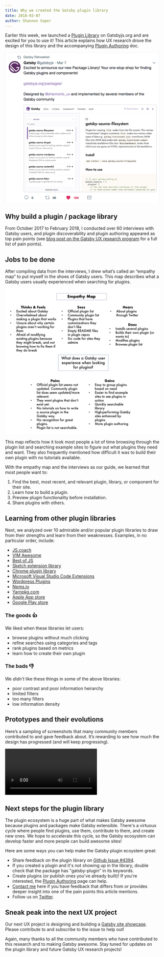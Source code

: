 ```yaml
---
title: Why we created the Gatsby plugin library
date: 2018-03-07
author: Shannon Soper
---
```


Earlier this week, we launched a [Plugin Library](/packages/) on Gatsbyjs.org and are excited for you to use it! This article explains how UX research drove the design of this library and the accompanying [Plugin Authoring](/docs/plugin-authoring/) doc.

![Plugin tweet](plugin-tweet.png)

## Why build a plugin / package library

From October 2017 to February 2018, I conducted over 60 interviews with Gatsby users, and plugin discoverability and plugin authoring appeared as top pain points (see [blog post on the Gatsby UX research program](/blog/2017-12-20-introducing-the-gatsby-ux-research-program/) for a full list of pain points).

## Jobs to be done

After compiling data from the interviews, I drew what’s called an “empathy map” to put myself in the shoes of Gatsby users. This map describes what a Gatsby users usually experienced when searching for plugins.

![Empathy map](empathy-map.png)

This map reflects how it took most people a lot of time browsing through the plugin list and searching example sites to figure out what plugins they need and want. They also frequently mentioned how difficult it was to build their own plugin with no tutorials available.

With the empathy map and the interviews as our guide, we learned that most people want to:

1. Find the best, most recent, and relevant plugin, library, or component for their site.
2. Learn how to build a plugin.
3. Preview plugin functionality before installation.
4. Share plugins with others.

## Learning from other plugin libraries

Next, we analyzed over 10 admirable and/or popular plugin libraries to draw from their strengths and learn from their weaknesses. Examples, in no particular order, include:

* [JS.coach](https://js.coach/)
* [VIM Awesome](https://vimawesome.com/)
* [Best of JS](https://bestof.js.org/)
* [Sketch extension library](https://sketchapp.com/extensions/)
* [Chrome plugin library](https://chrome.google.com/webstore/detail/plugins/mmcblfncjaclajmegihojiekebofjcen?hl=en)
* [Microsoft Visual Studio Code Extensions](https://marketplace.visualstudio.com/VSCode)
* [Wordpress Plugins](https://wordpress.org/plugins/)
* [Npms.io](https://npms.io/)
* [Yarnpkg.com](https://yarnpkg.com/en/packages)
* [Apple App store](https://www.apple.com/ios/app-store/)
* [Google Play store](https://play.google.com/store/apps/top)


### The goods 👍

We liked when these libraries let users:

* browse plugins without much clicking
* refine searches using categories and tags
* rank plugins based on metrics
* learn how to create their own plugin

### The bads 👎

We *didn't* like these things in some of the above libraries:

* poor contrast and poor information heirarchy
* limited filters
* too many filters
* low information density


## Prototypes and their evolutions

Here’s a sampling of screenshots that many community members contributed to and gave feedback about. It’s rewarding to see how much the design has progressed (and will keep progressing).

<video controls="controls" autoplay="true" loop="true">
  <source type="video/mp4" src="/images/gatsby-plugin-library-compressed.mp4"></source>
  <p>Your browser does not support the video element.</p>
</video>

## Next steps for the plugin library

The plugin ecosystem is a huge part of what makes Gatsby awesome because plugins and packages make Gatsby extensible. There's a virtuous cycle where people find plugins, use them, contribute to them, and create new ones. We hope to accelerate this cycle, so the Gatsby ecosystem can develop faster and more people can build awesome sites! 

Here are some ways you can help make the Gatsby plugin ecoystem great:

* Share feedback on the plugin library on [Github Issue #4394](https://github.com/gatsbyjs/gatsby/issues/4394).
* If you created a plugin and it's not showing up in the library, double check that the package has "gatsby-plugin" in its keywords.
* Create plugins (or publish ones you've already built)! If you're interested, the [Plugin Authoring](/docs/plugin-authoring/) page can help.
* [Contact me](https://twitter.com/shannonb_ux/status/938551014956732418) here if you have feedback that differs from or provides deeper insight into one of the pain points this article mentions. 
* Follow us on [Twitter](https://twitter.com/gatsbyjs).


## Sneak peak into the next UX project

Our next UX project is designing and building a [Gatsby site showcase](https://github.com/gatsbyjs/gatsby/issues/4394). Please contribute to and subscribe to the issue to help out!

Again, many thanks to all the community members who have contributed to this research and to making Gatsby awesome. Stay tuned for updates on the plugin library and future Gatsby UX research projects!
